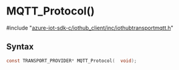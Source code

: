 # MQTT_Protocol()

\#include "[azure-iot-sdk-c/iothub_client/inc/iothubtransportmqtt.h](../iot-c-ref-iothubtransportmqtt-h.md)"  

## Syntax

```C
const TRANSPORT_PROVIDER* MQTT_Protocol(  void);
```

